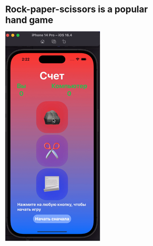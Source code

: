 # Rock-paper-scissors is a popular hand game

<img src="https://github.com/MargaritaUsova/rockPaperScissors/blob/main/rockPaperScissors/ezgif.com-optimize.gif" width="300">


